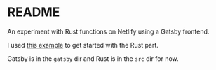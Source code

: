 # README

An experiment with Rust functions on Netlify using a Gatsby frontend.

I used [this example](https://github.com/netlify/rust-functions-example) to get started with the Rust part.

Gatsby is in the `gatsby` dir and Rust is in the `src` dir for now.
